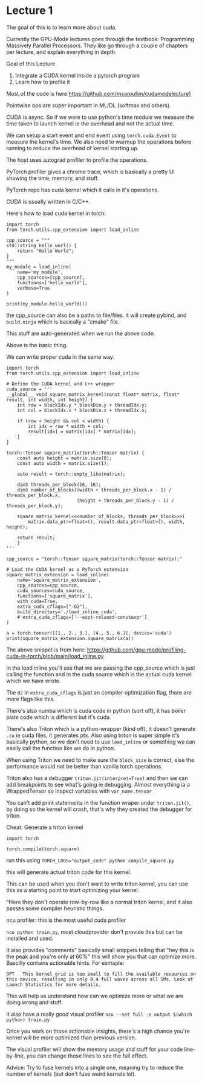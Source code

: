 # Lecture 1

The goal of this is to learn more about cuda.

Currently the GPU-Mode lectures goes through the textbook: Programming Massively Parallel Processors. They like go through a couple of chapters per lecture, and explain everything in depth.

Goal of this Lecture
1. Integrate a CUDA kernel inside a pytorch program
2. Learn how to profile it

Most of the code is here https://github.com/msaroufim/cudamodelecture1

Pointwise ops are super important in ML/DL (softmax and others).

CUDA is async. So if we were to use python's time module we measure the time taken to launch kernel ie the overhead and not the actual time.

We can setup a start event and end event using `torch.cuda.Event` to measure the kernel's time. We also need to warmup the operations before running to reduce the overhead of kernel starting up.

The host uses autograd profiler to profile the operations.

PyTorch profiler gives a chrome trace, which is basically a pretty UI showing the time, memory, and stuff.

PyTorch repo has cuda kernel which it calls in it's operations.

CUDA is usually written in C/C++.

Here's how to load cuda kernel in torch:
```
import torch
from torch.utils.cpp_extension import load_inline

cpp_source = """
std::string hello_worl() {
    return "Hello World";
}
"""
my_module = load_inline(
    name='my_module',
    cpp_sources=[cpp_source],
    functions=['hello_world'],
    verbose=True
)

print(my_module.hello_world())
```

the cpp_source can also be a paths to file/files.
it will create pybind, and `build.ninja` which is basically a "cmake" file.

This stuff are auto-generated when we run the above code.

Above is the basic thing.

We can write proper cuda in the same way.
```
import torch
from torch.utils.cpp_extension import load_inline

# Define the CUDA kernel and C++ wrapper
cuda_source = '''
__global__ void square_matrix_kernel(const float* matrix, float* result, int width, int height) {
    int row = blockIdx.y * blockDim.y + threadIdx.y;
    int col = blockIdx.x * blockDim.x + threadIdx.x;

    if (row < height && col < width) {
        int idx = row * width + col;
        result[idx] = matrix[idx] * matrix[idx];
    }
}

torch::Tensor square_matrix(torch::Tensor matrix) {
    const auto height = matrix.size(0);
    const auto width = matrix.size(1);

    auto result = torch::empty_like(matrix);

    dim3 threads_per_block(16, 16);
    dim3 number_of_blocks((width + threads_per_block.x - 1) / threads_per_block.x,
                          (height + threads_per_block.y - 1) / threads_per_block.y);

    square_matrix_kernel<<<number_of_blocks, threads_per_block>>>(
        matrix.data_ptr<float>(), result.data_ptr<float>(), width, height);

    return result;
    }
'''

cpp_source = "torch::Tensor square_matrix(torch::Tensor matrix);"

# Load the CUDA kernel as a PyTorch extension
square_matrix_extension = load_inline(
    name='square_matrix_extension',
    cpp_sources=cpp_source,
    cuda_sources=cuda_source,
    functions=['square_matrix'],
    with_cuda=True,
    extra_cuda_cflags=["-O2"],
    build_directory='./load_inline_cuda',
    # extra_cuda_cflags=['--expt-relaxed-constexpr']
)

a = torch.tensor([[1., 2., 3.], [4., 5., 6.]], device='cuda')
print(square_matrix_extension.square_matrix(a))
```

The above snippet is from here: https://github.com/gpu-mode/profiling-cuda-in-torch/blob/main/load_inline.py

In the load inline you'll see that we are passing the cpp_source which is just calling the function and in the cuda source which is the actual cuda kernel which we have wrote.

The `02` in `extra_cuda_cflags` is just an compiler optimization flag, there are more flags like this.

There's also numba which is cuda code in python (sort off), it has boiler plate code which is different but it's cuda.

There's also Triton which is a python-wrapper (kind off), it doesn't generate `.cu` ie cuda files, it generates ptx. Also using triton is super simple it's basically python, so we don't need to use `load_inline` or something we can easily call the function like we do in python.

When using Triton we need to make sure the `block_size` is correct, else the performance would not be better than vanilla torch operations.

Triton also has a debugger `triton.jit(interpret=True)` and then we can add breakpoints to see what's going ie debugging. Almost everything ia a WrappedTensor so inspect variables with `var_name.tensor`

You can't add print statements in the function wraper under `triton.jit()`, by doing so the kernel will crash, that's why they created the debugger for triton.

Cheat: Generate a triton kernel
```
import torch

torch.compile(torch.square)
```
run this using `TORCH_LOGS="output_code" python compile_square.py`

this will generate actual triton code for this kernel.

This can be used when you don't want to write triton kernel, you can use this as a starting point to start optimizing your kernel.

^Here they don't operate row-by-row like a normal triton kernel, and it also passes some compiler heuristic things.


ncu profiler: this is the most useful cuda profiler

`ncu python train.py`, most cloudprovider don't provide this but can be installed and used.

It also provides "comments" basically small snippets telling that "hey this is the peak and you're only at 60%" this will show you that can optimize more. Bascilly contains actionable hints. For exmaple:
```
OPT   This kernel grid is too small to fill the available resources on this device, resulting in only 0.4 full waves across all SMs. Look at Launch Statistics for more details.
```

This will help us understand how can we optimize more or what we are doing wrong and stuff.

It also have a really good visual profiler
`ncu --set full -o output $(which python) train.py`

Once you work on those actionable insights, there's a high chance you're kernel will be more optimized than previous version.

The visual profiler will show the memory usage and stuff for your code line-by-line, you can change those lines to see the full effect.

Advice:
Try to fuse kernels into a single one, meaning try to reduce the number of kernels (but don't fuse weird kernels lol).


